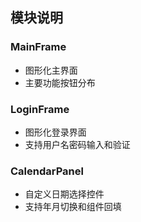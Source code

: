 ## 模块说明 

### MainFrame
- 图形化主界面
- 主要功能按钮分布

### LoginFrame
- 图形化登录界面
- 支持用户名密码输入和验证

### CalendarPanel
- 自定义日期选择控件
- 支持年月切换和组件回填
